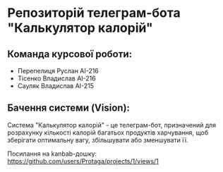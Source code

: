 # Репозиторій телеграм-бота "Калькулятор калорій"
## Команда курсової роботи:
- Перепелиця Руслан АІ-216
- Тісенко Владислав АІ-216
- Сауляк Владислав АІ-215
## Бачення системи (Vision):
Система "Калькулятор калорій" - це телеграм-бот, призначений для розрахунку кількості калорій багатьох продуктів харчування, щоб зберігати оптимальну вагу, збільшувати або зменшувати її. 

Посилання на kanbab-дошку: https://github.com/users/Protaga/projects/1/views/1
